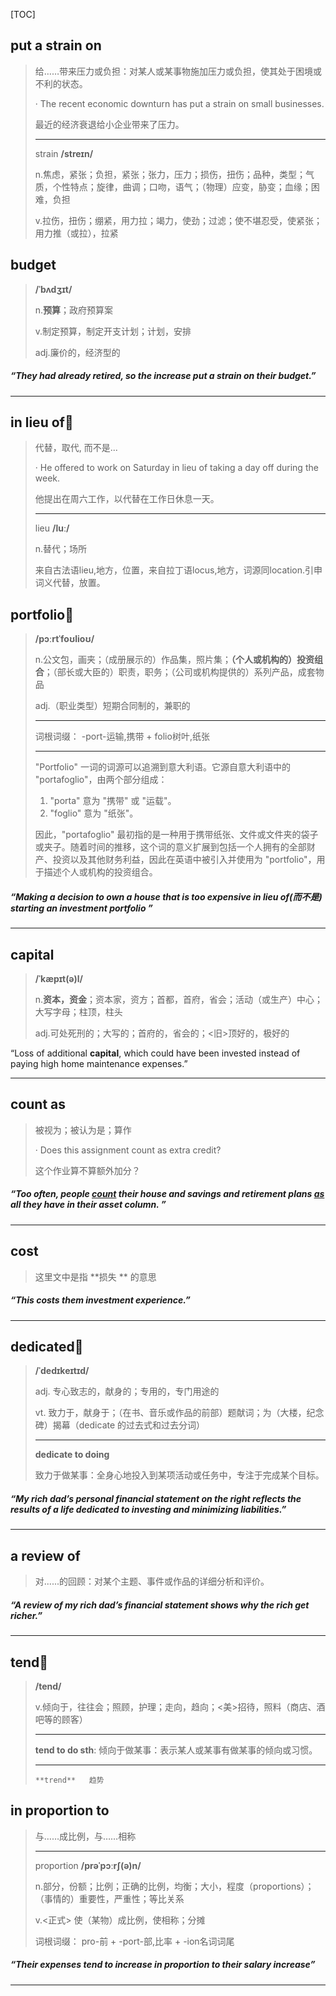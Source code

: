 [TOC]

## put a strain on

> 给……带来压力或负担：对某人或某事物施加压力或负担，使其处于困境或不利的状态。
>
> · The recent economic downturn has put a strain on small businesses.
>
> 最近的经济衰退给小企业带来了压力。
>
> ---
>
> strain **/streɪn/**
>
> n.焦虑，紧张；负担，紧张；张力，压力；损伤，扭伤；品种，类型；气质，个性特点；旋律，曲调；口吻，语气；（物理）应变，胁变；血缘；困难，负担
>
> v.拉伤，扭伤；绷紧，用力拉；竭力，使劲；过滤；使不堪忍受，使紧张；用力推（或拉），拉紧

## budget

> **/ˈbʌdʒɪt/**
>
> n.**预算**；政府预算案
>
> v.制定预算，制定开支计划；计划，安排
>
> adj.廉价的，经济型的

##### “They had already retired, so the increase **put a strain on** their **budget**.”

---

## in lieu of🚩

> 代替，取代,  而不是...
>
> · He offered to work on Saturday in lieu of taking a day off during the week.
>
> 他提出在周六工作，以代替在工作日休息一天。
>
> ---
>
> lieu **/luː/**
>
> n.替代；场所
>
> 来自古法语lieu,地方，位置，来自拉丁语locus,地方，词源同location.引申词义代替，放置。

## portfolio🚩

> **/pɔːrtˈfoʊlioʊ/**
>
> n.公文包，画夹；（成册展示的）作品集，照片集；**（个人或机构的）投资组合**；（部长或大臣的）职责，职务；（公司或机构提供的）系列产品，成套物品
>
> adj.（职业类型）短期合同制的，兼职的
>
> ---
>
> 词根词缀： -port-运输,携带 + folio树叶,纸张
>
> ---
>
> "Portfolio" 一词的词源可以追溯到意大利语。它源自意大利语中的 "portafoglio"，由两个部分组成：
>
> 1. "porta" 意为 "携带" 或 "运载"。
> 2. "foglio" 意为 "纸张"。
>
> 因此，"portafoglio" 最初指的是一种用于携带纸张、文件或文件夹的袋子或夹子。随着时间的推移，这个词的意义扩展到包括一个人拥有的全部财产、投资以及其他财务利益，因此在英语中被引入并使用为 "portfolio"，用于描述个人或机构的投资组合。

##### “Making a decision to own a house that is too expensive **in lieu of**(而不是) starting an investment **portfolio** ”

---

## capital

> **/ˈkæpɪt(ə)l/**
>
> n.**资本，资金**；资本家，资方；首都，首府，省会；活动（或生产）中心；大写字母；柱顶，柱头
>
> adj.可处死刑的；大写的；首府的，省会的；<旧>顶好的，极好的

“Loss of additional **capital**, which could have been invested instead of paying high home maintenance expenses.”

---

## count as

> 被视为；被认为是；算作
>
> · Does this assignment count as extra credit?
>
> 这个作业算不算额外加分？

##### “Too often, people **<u>count</u>** their house and savings and retirement plans **<u>as</u>** all they have in their asset column. ”

---

## cost

> 这里文中是指 **损失 ** 的意思

##### “This **costs** them investment experience.”

---

## dedicated🚩

> **/ˈdedɪkeɪtɪd/**
>
> adj.	专心致志的，献身的；专用的，专门用途的
> 
>vt.	  致力于，献身于；（在书、音乐或作品的前部）题献词；为（大楼，纪念碑）揭幕（dedicate 的过去式和过去分词）
> 
> ---
>
> **dedicate to doing**
>
> 致力于做某事：全身心地投入到某项活动或任务中，专注于完成某个目标。

##### “My rich dad’s personal financial statement on the right reflects the results of a life **dedicated to** investing and minimizing liabilities.”

---

## a review of

> 对......的回顾：对某个主题、事件或作品的详细分析和评价。

##### “**A review of** my rich dad’s financial statement shows why the rich get richer.”

---

## tend🚩

> **/tend/**
>
> v.倾向于，往往会；照顾，护理；走向，趋向；<美>招待，照料（商店、酒吧等的顾客）
>
> ---
>
> **tend to do sth**: 倾向于做某事：表示某人或某事有做某事的倾向或习惯。
>
> ---
>
> `**trend**   趋势`

## in proportion to 

> 与……成比例，与……相称
>
> ---
>
> proportion  **/prəˈpɔːrʃ(ə)n/**
>
> n.部分，份额；比例；正确的比例，均衡；大小，程度（proportions）；（事情的）重要性，严重性；等比关系
>
> v.<正式> 使（某物）成比例，使相称；分摊
>
>  词根词缀： pro-前 + -port-部,比率 + -ion名词词尾

##### “Their expenses **tend to** increase **in proportion to** their salary increase”

---

